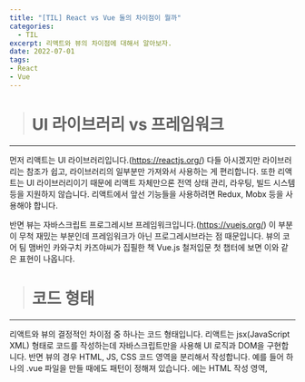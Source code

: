```yaml
---
title: "[TIL] React vs Vue 둘의 차이점이 뭘까"
categories: 
  - TIL
excerpt: 리액트와 뷰의 차이점에 대해서 알아보자.
date: 2022-07-01
tags:
- React
- Vue
---
```





> # UI 라이브러리 vs 프레임워크
---


먼저 리액트는 UI 라이브러리입니다.(https://reactjs.org/) 다들 아시겠지만 라이브러리는 참조가 쉽고, 라이브러리의 일부분만 가져와서 사용하는 게 편리합니다. 또한 리액트는 UI 라이브러리이기 때문에 리액트 자체만으론 전역 상태 관리, 라우팅, 빌드 시스템 등을 지원하지 않습니다. 리액트에서 앞선 기능들을 사용하려면 Redux, Mobx 등을 사용해야 합니다.


반면 뷰는 자바스크립트 프로그레시브 프레임워크입니다.(https://vuejs.org/) 이 부분이 무척 재밌는 부분인데 프레임워크가 아닌 프로그레시브라는 점 때문입니다. 뷰의 코어 팀 맴버인 카와구치 카즈야씨가 집필한 책 Vue.js 철저입문 첫 챕터에 보면 이와 같은 표현이 나옵니다.



> # 코드 형태
---

리액트와 뷰의 결정적인 차이점 중 하나는 코드 형태입니다. 리액트는 jsx(JavaScript XML) 형태로 코드를 작성하는데 자바스크립트만을 사용해 UI 로직과 DOM을 구현합니다. 반면 뷰의 경우 HTML, JS, CSS 코드 영역을 분리해서 작성합니다. 예를 들어 하나의 .vue 파일을 만들 때에도 패턴이 정해져 있습니다. <templete>에는 HTML 작성 영역, <script> 안에는 자바스크립트, <style> 안에는 CSS를 작성합니다. 이러한 패턴 덕분에 뷰가 리액트보다 코드 가시성 및 생산성이 좋다고 평가하는 개발자 분들이 많습니다.
  
  
[출처](https://brunch.co.kr/@skykamja24/573)
